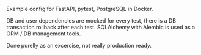 Example config for FastAPI, pytest, PostgreSQL in Docker.

DB and user dependencies are mocked for every test, there is a DB transaction rollback after each test.
SQLAlchemy with Alembic is used as a ORM / DB management tools.

Done purelly as an excercise, not really production ready.
